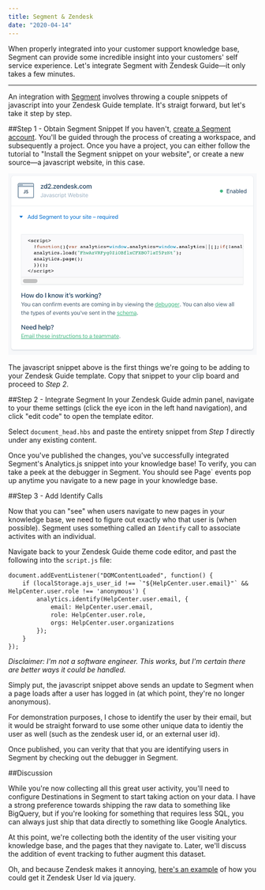```yaml
---
title: Segment & Zendesk
date: "2020-04-14"
---
```


When properly integrated into your customer support knowledge base, Segment can provide some incredible insight into your customers' self service experience. Let's integrate Segment with Zendesk Guide—it only takes a few minutes.

<!-- end -->

---
An integration with [Segment](https://www.segment.com/) involves throwing a couple snippets of javascript into your Zendesk Guide template. It's straigt forward, but let's take it step by step. 

##Step 1 - Obtain Segment Snippet
If you haven't, [create a Segment account](https://app.segment.com/signup/). You'll be guided through the process of creating a workspace, and subsequently a project. Once you have a project, you can either follow the tutorial to "Install the Segment snippet on your website", or create a new source—a javascript website, in this case. 

![Segment Snippet](./segment_snippet.png)

The javascript snippet above is the first things we're going to be adding to your Zendesk Guide template. Copy that snippet to your clip board and proceed to _Step 2_. 

##Step 2 - Integrate Segment
In your Zendesk Guide admin panel, navigate to your theme settings (click the eye icon in the left hand navigation), and click "edit code" to open the template editor. 

Select `document_head.hbs` and paste the entirety snippet from _Step 1_ directly under any existing content. 

Once you've published the changes, you've successfully integrated Segment's Analytics.js snippet into your knowledge base! To verify, you can take a peek at the debugger in Segment. You should see Page` events pop up anytime you navigate to a new page in your knowledge base.

##Step 3 - Add Identify Calls

Now that you can "see" when users navigate to new pages in your knowledge base, we need to figure out exactly who that user is (when possible). Segment uses something called an `Identify` call to associate activites with an individual. 

Navigate back to your Zendesk Guide theme code editor, and past the following into the `script.js` file: 

```
document.addEventListener("DOMContentLoaded", function() {
    if (localStorage.ajs_user_id !== `"${HelpCenter.user.email}"` && HelpCenter.user.role !== 'anonymous') {
        analytics.identify(HelpCenter.user.email, {
            email: HelpCenter.user.email,
            role: HelpCenter.user.role,
            orgs: HelpCenter.user.organizations
        });
    }
});
```
_Disclaimer: I'm not a software engineer. This works, but I'm certain there are better ways it could be handled._

Simply put, the javascript snippet above sends an update to Segment when a page loads after a user has logged in (at which point, they're no longer anonymous). 

For demonstration purposes, I chose to identify the user by their email, but it would be straight forward to use some other unique data to identiy the user as well (such as the zendesk user id, or an external user id). 

Once published, you can verity that that you are identifying users in Segment by checking out the debugger in Segment. 

##Discussion

While you're now collecting all this great user activity, you'll need to configure Destinations in Segment to start taking action on your data. I have a strong preference towards shipping the raw data to something like BigQuery, but if you're looking for something that requires less SQL, you can always just ship that data directly to something like Google Analytics. 

At this point, we're collecting both the identity of the user visiting your knowledge base, and the pages that they navigate to. Later, we'll discuss the addition of event tracking to futher augment this dataset. 

Oh, and because Zendesk makes it annoying, [here's an example](https://gist.github.com/gm/036914a7434b693569c239a228851c66#file-get_zd_user_id) of how you could get it Zendesk User Id via jquery.